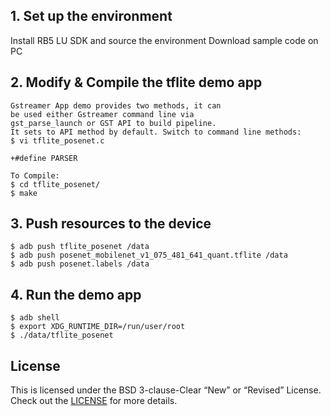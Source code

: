 ## 1. Set up the environment
Install RB5 LU SDK and source the environment
Download sample code on PC

## 2. Modify & Compile the tflite demo app
```
Gstreamer App demo provides two methods, it can
be used either Gstreamer command line via
gst_parse_launch or GST API to build pipeline.
It sets to API method by default. Switch to command line methods:
$ vi tflite_posenet.c

+#define PARSER

To Compile:
$ cd tflite_posenet/
$ make
```

## 3. Push resources to the device
```
$ adb push tflite_posenet /data
$ adb push posenet_mobilenet_v1_075_481_641_quant.tflite /data
$ adb push posenet.labels /data
```

## 4. Run the demo app
```
$ adb shell
$ export XDG_RUNTIME_DIR=/run/user/root
$ ./data/tflite_posenet
```

## License
This is licensed under the BSD 3-clause-Clear “New” or “Revised” License. Check out the [LICENSE](LICENSE) for more details.
